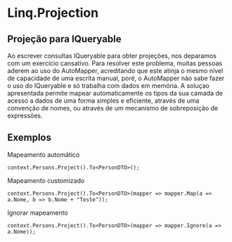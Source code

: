 # Linq.Projection

## Projeção para IQueryable

Ao escrever consultas IQueryable para obter projeções, nos deparamos com um exercício cansativo. Para resolver este problema, muitas pessoas aderem ao uso do AutoMapper, acreditando que este atinja o mesmo nivel de capacidade de uma escrita manual, poré, o AutoMapper não sabe fazer o uso do IQueryable e só trabalha com dados em memória. A soluçao apresentada permite mapear automaticamente os tipos da sua camada de acesso a dados de uma forma simples e eficiente, através de uma convenção de nomes, ou através de um mecanismo de sobreposição de expressões.

## Exemplos

Mapeamento automático
```
context.Persons.Project().To<PersonDTO>();
```

Mapeamento customizado
```
context.Persons.Project().To<PersonDTO>(mapper => mapper.Map(a => a.Nome, b => b.Nome + "Teste"));
```

Ignorar mapeamento
```
context.Persons.Project().To<PersonDTO>(mapper => mapper.Ignore(a => a.Nome));
```
